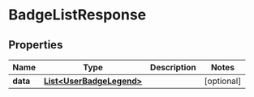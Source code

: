 

# BadgeListResponse

## Properties

Name | Type | Description | Notes
------------ | ------------- | ------------- | -------------
**data** | [**List&lt;UserBadgeLegend&gt;**](UserBadgeLegend.md) |  |  [optional]




